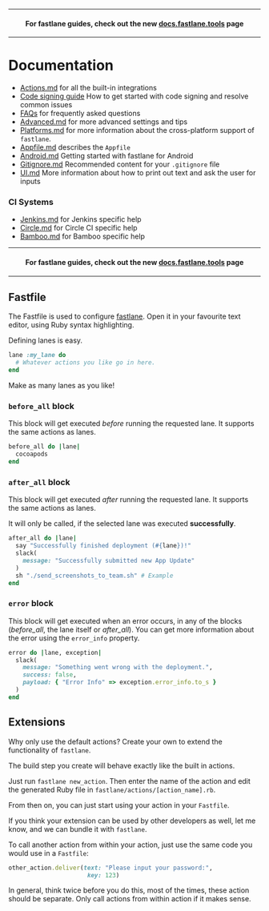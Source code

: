 -----

<h4 align="center">For fastlane guides, check out the new <a href="https://docs.fastlane.tools">docs.fastlane.tools</a> page</h4>

-----


# Documentation

- [Actions.md](https://docs.fastlane.tools/actions) for all the built-in integrations
- [Code signing guide](Codesigning) How to get started with code signing and resolve common issues
- [FAQs](https://github.com/fastlane/fastlane/blob/master/fastlane/docs/FAQs.md) for frequently asked questions
- [Advanced.md](https://github.com/fastlane/fastlane/blob/master/fastlane/docs/Advanced.md) for more advanced settings and tips
- [Platforms.md](https://github.com/fastlane/fastlane/blob/master/fastlane/docs/Platforms.md) for more information about the cross-platform support of `fastlane`.
- [Appfile.md](https://github.com/fastlane/fastlane/blob/master/fastlane/docs/Appfile.md) describes the `Appfile`
- [Android.md](https://github.com/fastlane/fastlane/blob/master/fastlane/docs/Android.md) Getting started with fastlane for Android
- [Gitignore.md](https://github.com/fastlane/fastlane/blob/master/fastlane/docs/Gitignore.md) Recommended content for your `.gitignore` file
- [UI.md](https://github.com/fastlane/fastlane/blob/master/fastlane/docs/UI.md) More information about how to print out text and ask the user for inputs



### CI Systems

- [Jenkins.md](https://github.com/fastlane/fastlane/blob/master/fastlane/docs/Jenkins.md) for Jenkins specific help
- [Circle.md](https://github.com/fastlane/fastlane/blob/master/fastlane/docs/Circle.md) for Circle CI specific help
- [Bamboo.md](https://github.com/fastlane/fastlane/blob/master/fastlane/docs/Bamboo.md) for Bamboo specific help

-----

<h4 align="center">For fastlane guides, check out the new <a href="https://docs.fastlane.tools">docs.fastlane.tools</a> page</h4>

-----

## Fastfile

The Fastfile is used to configure [fastlane](https://fastlane.tools). Open it in your favourite text editor, using Ruby syntax highlighting.

Defining lanes is easy. 

```rb
lane :my_lane do
  # Whatever actions you like go in here.
end
```

Make as many lanes as you like!

### `before_all` block

This block will get executed *before* running the requested lane. It supports the same actions as lanes.

```ruby
before_all do |lane|
  cocoapods
end
```

### `after_all` block

This block will get executed *after* running the requested lane. It supports the same actions as lanes.

It will only be called, if the selected lane was executed **successfully**.

```ruby
after_all do |lane|
  say "Successfully finished deployment (#{lane})!"
  slack(
    message: "Successfully submitted new App Update"
  )
  sh "./send_screenshots_to_team.sh" # Example
end
```

### `error` block

This block will get executed when an error occurs, in any of the blocks (*before_all*, the lane itself or *after_all*).
You can get more information about the error using the `error_info` property.

```ruby
error do |lane, exception|
  slack(
    message: "Something went wrong with the deployment.",
    success: false,
    payload: { "Error Info" => exception.error_info.to_s } 
  )
end
```

## Extensions

Why only use the default actions? Create your own to extend the functionality of `fastlane`.

The build step you create will behave exactly like the built in actions.

Just run `fastlane new_action`. Then enter the name of the action and edit the generated Ruby file in `fastlane/actions/[action_name].rb`.

From then on, you can just start using your action in your `Fastfile`.

If you think your extension can be used by other developers as well, let me know, and we can bundle it with `fastlane`.

To call another action from within your action, just use the same code you would use in a `Fastfile`:

```ruby
other_action.deliver(text: "Please input your password:", 
                      key: 123)
```

In general, think twice before you do this, most of the times, these action should be separate. Only call actions from within action if it makes sense.
